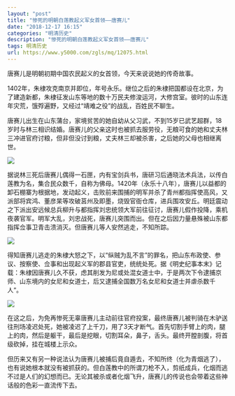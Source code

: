 ```yaml
---
layout: "post"
title: "惨死的明朝白莲教起义军女首领——唐赛儿"
date: "2018-12-17 16:15"
categories: "明清历史"
description: "惨死的明朝白莲教起义军女首领——唐赛儿"
tags: 明清历史
url: https://www.y5000.com/zgls/mq/12075.html
---
```






唐赛儿是明朝初期中国农民起义的女首领，今天来说说她的传奇故事。

1402年，朱棣攻克南京并即位，年号永乐。继位之后的朱棣把国都设在北京，为了建造新都，朱棣征发山东等地的数十万民夫修浚运河，大修宫室。彼时的山东连年灾荒，饿殍遍野，又经过“靖难之役”的战乱，百姓民不聊生。

唐赛儿出生在山东蒲台，家境贫苦的她自幼从父习武，不到15岁已武艺超群，18岁时与林三相识结婚。唐赛儿的父亲这时也被抓去服劳役，无粮可食的她和丈夫林三冲进官府讨粮，但非但没讨到粮，丈夫林三却被杀害，之后她的父母也相继离世。

![](https://img.y5000.com/uploads/allimg/170203/8-1F203145411F2.jpg)

据说林三死后唐赛儿偶得一石匣，内有宝剑兵书，唐研习后通晓法术兵法，以传白莲教为名，集合民众数千，自称为佛母。1420年（永乐十八年），唐赛儿以益都的卸石棚寨为根据地，发动起义，击败前来围捕的明军并杀了青州都指挥使高风，又派部将宾鸿、董彦杲等攻破莒州及即墨，烧毁官衙仓库，进兵围攻安丘。明廷震动之下派出安远候总兵柳升与都指挥刘忠统领大军前往征讨，唐赛儿假作投降，乘机夜袭官军。明军大乱，刘忠战死，唐赛儿突围而出。但在之后因力量悬殊被山东都指挥佥事卫青击溃消灭。但唐赛儿等人安然逃走，不知所踪。

![](https://img.y5000.com/uploads/allimg/170203/8-1F2031454035Y.jpg)

得知唐赛儿逃走的朱棣大怒之下，以“纵贼为乱不言”的罪名，把山东布政使、参议、按察使、佥事和出现起义军的郡县官吏，统统处死。据《明史纪事本末》记载：朱棣因唐赛儿久不获，虑其削发为尼或处混女道士中，于是两次下令逮捕京师、山东境内的女尼和女道士，后又逮捕全国数万名女尼和女道士并虐杀数千人“。

![](https://img.y5000.com/uploads/allimg/170203/8-1F203145353956.jpg)

在这之后，为免再惨死无辜唐赛儿主动前往官府投案，最终唐赛儿被判骑在木驴送往刑场凌迟处死，她被凌迟了上千刀，用了3天才断气。首先切割手臂上的肉，腿上的肉，然后是躯干，最后是挖眼，切割耳朵，鼻子，舌头。最终开膛剖腹，将首级砍掉，挂在城楼上示众。

但历来又有另一种说法认为唐赛儿被捕后竟自遁去，不知所终（化为青烟逃了），也有说她根本就没有被抓获的。但白莲教中的所谓刀枪不入，剪纸成兵，化烟而逃不过是人们的幻想而已。无论其被杀或者化烟飞升，唐赛儿的传说也会带着这些神话般的色彩一直流传下去。
